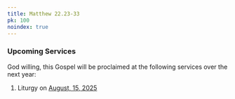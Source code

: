 ```yaml
---
title: Matthew 22.23-33
pk: 100
noindex: true
---
```


### Upcoming Services

God willing, this Gospel will be proclaimed at the following services over the next year:


1. Liturgy on [August, 15, 2025](https://orthocal.info/readings/gregorian/2025/08/15/)

